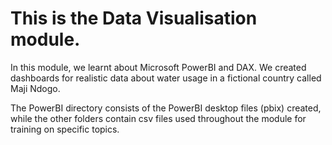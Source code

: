# This is the Data Visualisation module.

In this module, we learnt about Microsoft PowerBI and DAX. We created dashboards for realistic data about water usage in a fictional country called Maji Ndogo.

The PowerBI directory consists of the PowerBI desktop files (pbix) created, while the other folders contain csv files used throughout the module for training on specific topics.
